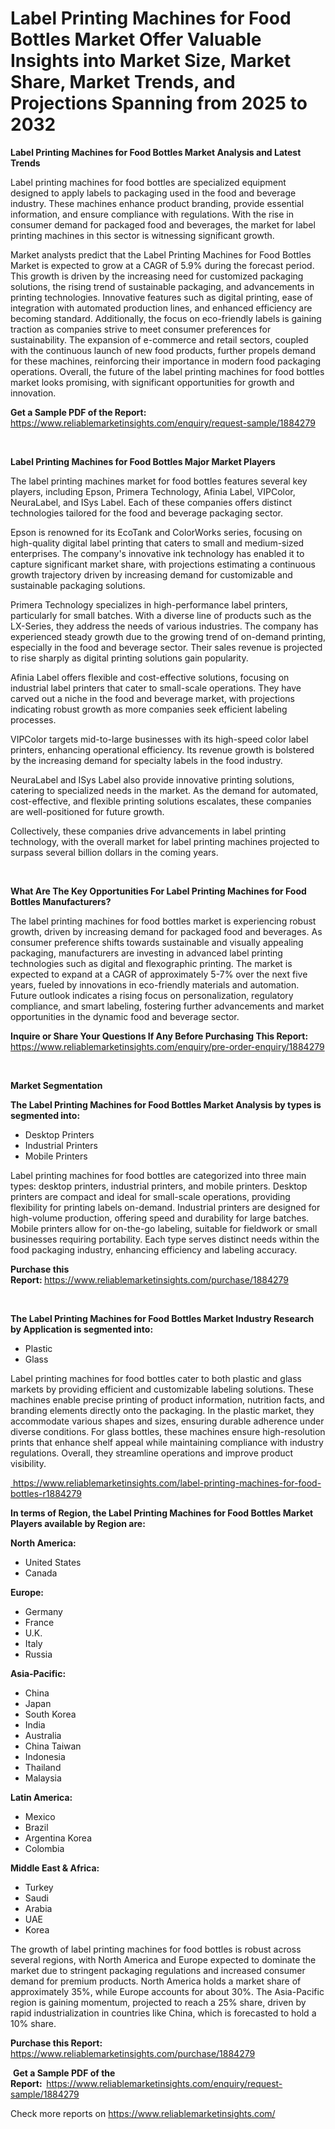 <p><h1>Label Printing Machines for Food Bottles Market Offer Valuable Insights into Market Size, Market Share, Market Trends, and Projections Spanning from 2025 to 2032</h1></p><p><strong>Label Printing Machines for Food Bottles Market Analysis and Latest Trends</strong></p>
<p><p>Label printing machines for food bottles are specialized equipment designed to apply labels to packaging used in the food and beverage industry. These machines enhance product branding, provide essential information, and ensure compliance with regulations. With the rise in consumer demand for packaged food and beverages, the market for label printing machines in this sector is witnessing significant growth. </p><p>Market analysts predict that the Label Printing Machines for Food Bottles Market is expected to grow at a CAGR of 5.9% during the forecast period. This growth is driven by the increasing need for customized packaging solutions, the rising trend of sustainable packaging, and advancements in printing technologies. Innovative features such as digital printing, ease of integration with automated production lines, and enhanced efficiency are becoming standard. Additionally, the focus on eco-friendly labels is gaining traction as companies strive to meet consumer preferences for sustainability. The expansion of e-commerce and retail sectors, coupled with the continuous launch of new food products, further propels demand for these machines, reinforcing their importance in modern food packaging operations. Overall, the future of the label printing machines for food bottles market looks promising, with significant opportunities for growth and innovation.</p></p>
<p><strong>Get a Sample PDF of the Report:&nbsp;</strong> <a href="https://www.reliablemarketinsights.com/enquiry/request-sample/1884279?utm_campaign=2185&utm_medium=2&utm_source=Github&utm_content=ia&utm_term=01032025&utm_id=label-printing-machines-for-food-bottles">https://www.reliablemarketinsights.com/enquiry/request-sample/1884279</a></p>
<p>&nbsp;</p>
<p><strong>Label Printing Machines for Food Bottles Major Market Players</strong></p>
<p><p>The label printing machines market for food bottles features several key players, including Epson, Primera Technology, Afinia Label, VIPColor, NeuraLabel, and ISys Label. Each of these companies offers distinct technologies tailored for the food and beverage packaging sector.</p><p>Epson is renowned for its EcoTank and ColorWorks series, focusing on high-quality digital label printing that caters to small and medium-sized enterprises. The company's innovative ink technology has enabled it to capture significant market share, with projections estimating a continuous growth trajectory driven by increasing demand for customizable and sustainable packaging solutions.</p><p>Primera Technology specializes in high-performance label printers, particularly for small batches. With a diverse line of products such as the LX-Series, they address the needs of various industries. The company has experienced steady growth due to the growing trend of on-demand printing, especially in the food and beverage sector. Their sales revenue is projected to rise sharply as digital printing solutions gain popularity.</p><p>Afinia Label offers flexible and cost-effective solutions, focusing on industrial label printers that cater to small-scale operations. They have carved out a niche in the food and beverage market, with projections indicating robust growth as more companies seek efficient labeling processes.</p><p>VIPColor targets mid-to-large businesses with its high-speed color label printers, enhancing operational efficiency. Its revenue growth is bolstered by the increasing demand for specialty labels in the food industry.</p><p>NeuraLabel and ISys Label also provide innovative printing solutions, catering to specialized needs in the market. As the demand for automated, cost-effective, and flexible printing solutions escalates, these companies are well-positioned for future growth.</p><p>Collectively, these companies drive advancements in label printing technology, with the overall market for label printing machines projected to surpass several billion dollars in the coming years.</p></p>
<p>&nbsp;</p>
<p><strong>What Are The Key Opportunities For Label Printing Machines for Food Bottles Manufacturers?</strong></p>
<p><p>The label printing machines for food bottles market is experiencing robust growth, driven by increasing demand for packaged food and beverages. As consumer preference shifts towards sustainable and visually appealing packaging, manufacturers are investing in advanced label printing technologies such as digital and flexographic printing. The market is expected to expand at a CAGR of approximately 5-7% over the next five years, fueled by innovations in eco-friendly materials and automation. Future outlook indicates a rising focus on personalization, regulatory compliance, and smart labeling, fostering further advancements and market opportunities in the dynamic food and beverage sector.</p></p>
<p><strong>Inquire or Share Your Questions If Any Before Purchasing This Report:</strong> <a href="https://www.reliablemarketinsights.com/enquiry/pre-order-enquiry/1884279?utm_campaign=2185&utm_medium=2&utm_source=Github&utm_content=ia&utm_term=01032025&utm_id=label-printing-machines-for-food-bottles">https://www.reliablemarketinsights.com/enquiry/pre-order-enquiry/1884279</a></p>
<p>&nbsp;</p>
<p><strong>Market Segmentation</strong></p>
<p><strong>The Label Printing Machines for Food Bottles Market Analysis by types is segmented into:</strong></p>
<p><ul><li>Desktop Printers</li><li>Industrial Printers</li><li>Mobile Printers</li></ul></p>
<p><p>Label printing machines for food bottles are categorized into three main types: desktop printers, industrial printers, and mobile printers. Desktop printers are compact and ideal for small-scale operations, providing flexibility for printing labels on-demand. Industrial printers are designed for high-volume production, offering speed and durability for large batches. Mobile printers allow for on-the-go labeling, suitable for fieldwork or small businesses requiring portability. Each type serves distinct needs within the food packaging industry, enhancing efficiency and labeling accuracy.</p></p>
<p><strong>Purchase this Report:&nbsp;</strong><a href="https://www.reliablemarketinsights.com/purchase/1884279?utm_campaign=2185&utm_medium=2&utm_source=Github&utm_content=ia&utm_term=01032025&utm_id=label-printing-machines-for-food-bottles">https://www.reliablemarketinsights.com/purchase/1884279</a></p>
<p>&nbsp;</p>
<p><strong>The Label Printing Machines for Food Bottles Market Industry Research by Application is segmented into:</strong></p>
<p><ul><li>Plastic</li><li>Glass</li></ul></p>
<p><p>Label printing machines for food bottles cater to both plastic and glass markets by providing efficient and customizable labeling solutions. These machines enable precise printing of product information, nutrition facts, and branding elements directly onto the packaging. In the plastic market, they accommodate various shapes and sizes, ensuring durable adherence under diverse conditions. For glass bottles, these machines ensure high-resolution prints that enhance shelf appeal while maintaining compliance with industry regulations. Overall, they streamline operations and improve product visibility.</p></p>
<p><a href="https://www.reliablemarketinsights.com/label-printing-machines-for-food-bottles-r1884279?utm_campaign=2185&utm_medium=2&utm_source=Github&utm_content=ia&utm_term=01032025&utm_id=label-printing-machines-for-food-bottles">&nbsp;https://www.reliablemarketinsights.com/label-printing-machines-for-food-bottles-r1884279</a></p>
<p><strong>In terms of Region, the Label Printing Machines for Food Bottles Market Players available by Region are:</strong></p>
<p>
    <p> <strong> North America: </strong>
        <ul>
            <li>United States</li>
            <li>Canada</li>
        </ul>
        </p> 
    <p> <strong> Europe: </strong>
        <ul>
            <li>Germany</li>
            <li>France</li>
            <li>U.K.</li>
            <li>Italy</li>
            <li>Russia</li>
        </ul>
        </p> 
    <p> <strong> Asia-Pacific: </strong>
        <ul>
            <li>China</li>
            <li>Japan</li>
            <li>South Korea</li>
            <li>India</li>
            <li>Australia</li>
            <li>China Taiwan</li>
            <li>Indonesia</li>
            <li>Thailand</li>
            <li>Malaysia</li>
        </ul>
        </p> 
    <p> <strong> Latin America: </strong>
        <ul>
            <li>Mexico</li>
            <li>Brazil</li>
            <li>Argentina Korea</li>
            <li>Colombia</li>
        </ul>
        </p> 
    <p> <strong> Middle East & Africa: </strong>
        <ul>
            <li>Turkey</li>
            <li>Saudi</li>
            <li>Arabia</li>
            <li>UAE</li>
            <li>Korea</li>
        </ul>
    </p>
    </p>
<p><p>The growth of label printing machines for food bottles is robust across several regions, with North America and Europe expected to dominate the market due to stringent packaging regulations and increased consumer demand for premium products. North America holds a market share of approximately 35%, while Europe accounts for about 30%. The Asia-Pacific region is gaining momentum, projected to reach a 25% share, driven by rapid industrialization in countries like China, which is forecasted to hold a 10% share.</p></p>
<p><strong>Purchase this Report: </strong><a href="https://www.reliablemarketinsights.com/purchase/1884279?utm_campaign=2185&utm_medium=2&utm_source=Github&utm_content=ia&utm_term=01032025&utm_id=label-printing-machines-for-food-bottles">https://www.reliablemarketinsights.com/purchase/1884279</a></p>
<p>&nbsp;<strong>Get a Sample PDF of the Report:&nbsp;&nbsp;</strong><a href="https://www.reliablemarketinsights.com/enquiry/request-sample/1884279?utm_campaign=2185&utm_medium=2&utm_source=Github&utm_content=ia&utm_term=01032025&utm_id=label-printing-machines-for-food-bottles">https://www.reliablemarketinsights.com/enquiry/request-sample/1884279</a></p>
<p><strong></strong></p>
<p>Check more reports on <a href="https://www.reliablemarketinsights.com/?utm_campaign=2185&utm_medium=2&utm_source=Github&utm_content=ia&utm_term=01032025&utm_id=label-printing-machines-for-food-bottles">https://www.reliablemarketinsights.com/</a></p>